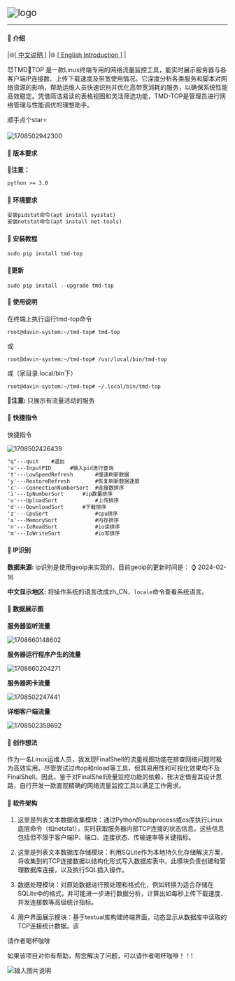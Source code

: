 <img src="image/logo.png" alt="logo" style="zoom:150%;" />

------



####  🌈 介绍

|🌐[[ 中文说明 ](/README.md)]  |🌐 [[ English   Introduction ](/en-README.md)] |

😈TMD🖕TOP  是一款Linux终端专用的网络流量监控工具，能实时展示服务器与各客户端IP连接数、上传下载速度及带宽使用情况。它深度分析各类服务和脚本对网络资源的影响，帮助运维人员快速识别并优化高带宽消耗的服务，以确保系统性能高效稳定。凭借简洁易读的表格视图和灵活筛选功能，TMD-TOP是管理员进行网络管理与性能调优的理想助手。 

顺手点个star⭐

![1708502942300](image/1708502942300.png)

####  🌈 版本要求

 **👊注意：**

```txt
python >= 3.8
```

####  🌈 环境要求

```txt
安装pidstat命令(apt install sysstat)
安装netstat命令(apt install net-tools)
```

####  🌈 安装教程

```shell
sudo pip install tmd-top
```

#### 🌈更新

```shell
sudo pip install --upgrade tmd-top
```

####  🌈 使用说明

在终端上执行运行tmd-top命令

```shell
root@davin-system:~/tmd-top# tmd-top
```

或

```shell
root@davin-system:~/tmd-top# /usr/local/bin/tmd-top
```

或（家目录.local/bin下）

```shell
root@davin-system:~/tmd-top# ~/.local/bin/tmd-top
```



**👊注意:**
只展示有流量活动的服务



####   🌈 快捷指令

快捷指令

![1708502426439](image/1708502426439.png)

```txt
"q"---quit    #退出
'v'---InputPID		#输入pid进行查询
't'---LowSpeedRefresh		#慢速刷新数据
'y'---RestoreRefresh		#恢复刷新数据速度
'c'---ConnectionNumberSort	#连接数排序
'i'---IpNumberSort		#ip数量排序
'u'---UploadSort			#上传排序
'd'---DownloadSort 		#下载排序
'z'---CpuSort				#cpu排序
'x'---MemorySort			#内存排序
'n'---IoReadSort			#io读排序
'm'---IoWriteSort			#io写排序
```



####  🌈 IP识别

**数据来源:** ip识别是使用geoip来实现的，目前geoip的更新时间是：  ⌚️ 2024-02-16 

**中文显示地区:** 将操作系统的语言改成zh_CN，`locale`命令查看系统语言。



####  🌈 数据展示图

**服务器监听流量**

![1708660148602](image/1708660148602.png)

**服务器运行程序产生的流量**

![1708660204271](image/1708660204271.png)

**服务器网卡流量**

![1708502247441](image/1708502247441.png)

**详细客户端流量**

![1708502358692](image/1708502358692.png)

####  🌈 创作想法

 作为一名Linux运维人员，我发现FinalShell的流量视图功能在排查网络问题时极为高效实用。尽管尝试过iftop和nload等工具，但其易用性和可视化效果均不及FinalShell。因此，鉴于对FinalShell流量监控功能的依赖，我决定借鉴其设计思路，自行开发一款直观精确的网络流量监控工具以满足工作需求。  

####  🌈 软件架构
1. 这里是列表文本数据收集模块：通过Python的subprocess或os库执行Linux底层命令（如netstat），实时获取服务器内部TCP连接的状态信息。这些信息包括但不限于客户端IP、端口、连接状态、传输速率等关键指标。

2. 这里是列表文本数据库存储模块：利用SQLite作为本地持久化存储解决方案，将收集到的TCP连接数据以结构化形式写入数据库表中。此模块负责创建和管理数据库连接，以及执行SQL插入操作。

3. 数据处理模块：对原始数据进行预处理和格式化，例如转换为适合存储在SQLite中的格式，并可能进一步进行数据分析，计算出如每秒上传下载速度、并发连接数等高级统计指标。

4. 用户界面展示模块：基于textual库构建终端界面，动态显示从数据库中读取的TCP连接统计数据。该



请作者喝杯咖啡

如果该项目对你有帮助，帮您解决了问题，可以请作者喝杯咖啡！！!

![输入图片说明](image/4.jpg)